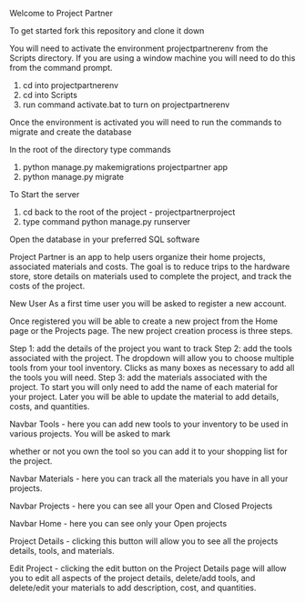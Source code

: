 Welcome to Project Partner

To get started fork this repository and clone it down

You will need to activate the environment projectpartnerenv from the Scripts directory. If you are using a window machine
you will need to do this from the command prompt.

1. cd into projectpartnerenv
2. cd into Scripts
3. run command activate.bat to turn on projectpartnerenv

Once the environment is activated you will need to run the commands to migrate and create the database

In the root of the directory type commands
1. python manage.py makemigrations projectpartner app
2. python manage.py migrate

To Start the server
1. cd back to the root of the project - projectpartnerproject
2. type command python manage.py runserver

Open the database in your preferred SQL software

Project Partner is an app to help users organize their home projects, associated materials and costs. The goal is to reduce trips to the hardware store, store details on materials used to complete the project, and track the costs of the project.

New User As a first time user you will be asked to register a new account.

Once registered you will be able to create a new project from the Home page or the Projects page. The new project creation
process is three steps.

Step 1: add the details of the project you want to track
Step 2: add the tools associated with the project. The dropdown will allow you to choose multiple tools from your tool inventory. Clicks as many boxes as necessary to add all the tools you will need.
Step 3: add the materials associated with the project. To start you will only need to add the name of each material for your
project. Later you will be able to update the material to add details, costs, and quantities.

Navbar Tools - here you can add new tools to your inventory to be used in various projects. You will be asked to mark

whether or not you own the tool so you can add it to your shopping list for the project.

Navbar Materials - here you can track all the materials you have in all your projects.

Navbar Projects - here you can see all your Open and Closed Projects

Navbar Home - here you can see only your Open projects

Project Details - clicking this button will allow you to see all the projects details, tools, and materials.

Edit Project - clicking the edit button on the Project Details page will allow you to edit all aspects of the project details, delete/add tools, and delete/edit your materials to add description, cost, and quantities.




